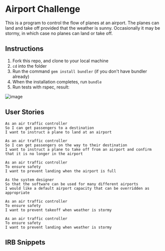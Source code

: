 Airport Challenge
=================

This is a program to control the flow of planes at an airport. The planes can land and take off provided that the weather is sunny. Occasionally it may be stormy, in which case no planes can land or take off.

Instructions
---------

1. Fork this repo, and clone to your local machine
2. `cd` into the folder
3. Run the command `gem install bundler` (if you don't have bundler already)
4. When the installation completes, run `bundle`
5. Run tests with rspec, result:

![image](https://user-images.githubusercontent.com/75613073/138682651-22587962-8e9a-40eb-a970-245348b2f1c6.png)


User Stories
-----

```
As an air traffic controller 
So I can get passengers to a destination 
I want to instruct a plane to land at an airport

As an air traffic controller 
So I can get passengers on the way to their destination 
I want to instruct a plane to take off from an airport and confirm that it is no longer in the airport

As an air traffic controller 
To ensure safety 
I want to prevent landing when the airport is full 

As the system designer
So that the software can be used for many different airports
I would like a default airport capacity that can be overridden as appropriate

As an air traffic controller 
To ensure safety 
I want to prevent takeoff when weather is stormy 

As an air traffic controller 
To ensure safety 
I want to prevent landing when weather is stormy 
```
IRB Snippets
-----

